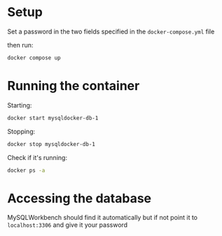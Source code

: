 # Setup
Set a password in the two fields specified in the `docker-compose.yml` file

then run:
```bash
docker compose up
```

# Running the container
Starting: 
```bash
docker start mysqldocker-db-1
```
Stopping:
```bash
docker stop mysqldocker-db-1
```
Check if it's running:
```bash
docker ps -a
```

# Accessing the database

MySQLWorkbench should find it automatically but if not point it to `localhost:3306` and give it your password